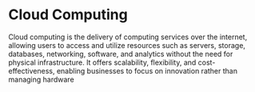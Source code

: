 # Cloud Computing

Cloud computing is the delivery of computing services over the internet, allowing users to access and utilize resources such as servers, storage, databases, networking, software, and analytics without the need for physical infrastructure. It offers scalability, flexibility, and cost-effectiveness, enabling businesses to focus on innovation rather than managing hardware
